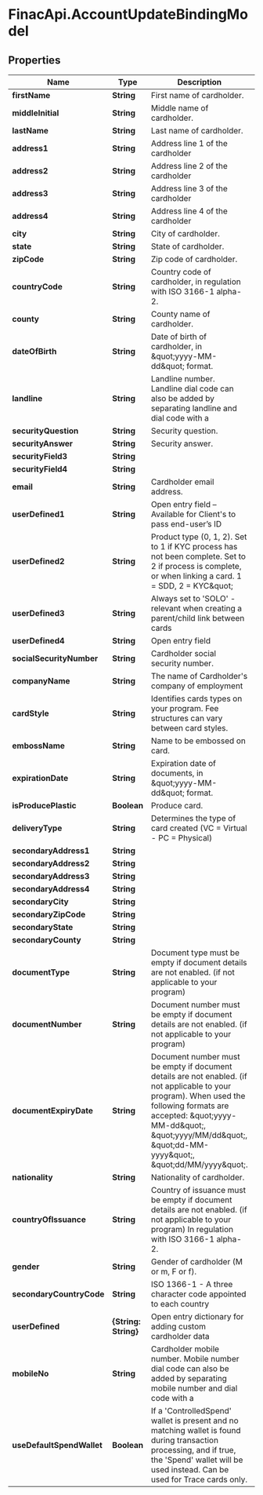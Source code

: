 # FinacApi.AccountUpdateBindingModel

## Properties
Name | Type | Description | Notes
------------ | ------------- | ------------- | -------------
**firstName** | **String** | First name of cardholder. | 
**middleInitial** | **String** | Middle name of cardholder. | [optional] 
**lastName** | **String** | Last name of cardholder. | 
**address1** | **String** | Address line 1 of the cardholder | [optional] 
**address2** | **String** | Address line 2 of the cardholder | [optional] 
**address3** | **String** | Address line 3 of the cardholder | [optional] 
**address4** | **String** | Address line 4 of the cardholder | [optional] 
**city** | **String** | City of cardholder. | [optional] 
**state** | **String** | State of cardholder. | [optional] 
**zipCode** | **String** | Zip code of cardholder. | [optional] 
**countryCode** | **String** | Country code of cardholder, in regulation with ISO 3166-1 alpha-2. | 
**county** | **String** | County name of cardholder. | [optional] 
**dateOfBirth** | **String** | Date of birth of cardholder, in \&quot;yyyy-MM-dd\&quot; format. | 
**landline** | **String** | Landline number. Landline dial code can also be added by separating landline and dial code with a |. | [optional] 
**securityQuestion** | **String** | Security question. | [optional] 
**securityAnswer** | **String** | Security answer. | [optional] 
**securityField3** | **String** |  | [optional] 
**securityField4** | **String** |  | [optional] 
**email** | **String** | Cardholder email address. | [optional] 
**userDefined1** | **String** | Open entry field – Available for Client&#x27;s to pass end-user’s ID | [optional] 
**userDefined2** | **String** | Product type (0, 1, 2). Set to 1 if KYC process has not been complete. Set to 2 if process is complete, or when linking a card. 1 &#x3D; SDD, 2 &#x3D; KYC\&quot; | [optional] 
**userDefined3** | **String** | Always set to &#x27;SOLO&#x27; - relevant when creating a parent/child link between cards | [optional] 
**userDefined4** | **String** | Open entry field | [optional] 
**socialSecurityNumber** | **String** | Cardholder social security number. | [optional] 
**companyName** | **String** | The name of Cardholder&#x27;s company of employment | [optional] 
**cardStyle** | **String** | Identifies cards types on your program. Fee structures can vary between card styles. | [optional] 
**embossName** | **String** | Name to be embossed on card. | [optional] 
**expirationDate** | **String** | Expiration date of documents, in \&quot;yyyy-MM-dd\&quot; format. | [optional] 
**isProducePlastic** | **Boolean** | Produce card. | [optional] 
**deliveryType** | **String** | Determines the type of card created (VC &#x3D; Virtual - PC &#x3D; Physical) | [optional] 
**secondaryAddress1** | **String** |  | [optional] 
**secondaryAddress2** | **String** |  | [optional] 
**secondaryAddress3** | **String** |  | [optional] 
**secondaryAddress4** | **String** |  | [optional] 
**secondaryCity** | **String** |  | [optional] 
**secondaryZipCode** | **String** |  | [optional] 
**secondaryState** | **String** |  | [optional] 
**secondaryCounty** | **String** |  | [optional] 
**documentType** | **String** | Document type must be empty if document details are not enabled. (if not applicable to your program) | [optional] 
**documentNumber** | **String** | Document number must be empty if document details are not enabled. (if not applicable to your program) | [optional] 
**documentExpiryDate** | **String** | Document number must be empty if document details are not enabled. (if not applicable to your program). When used the following formats are accepted: \&quot;yyyy-MM-dd\&quot;, \&quot;yyyy/MM/dd\&quot;, \&quot;dd-MM-yyyy\&quot;, \&quot;dd/MM/yyyy\&quot;. | [optional] 
**nationality** | **String** | Nationality of cardholder. | [optional] 
**countryOfIssuance** | **String** | Country of issuance must be empty if document details are not enabled. (if not applicable to your program) In regulation with ISO 3166-1 alpha-2. | [optional] 
**gender** | **String** | Gender of cardholder (M or m, F or f). | [optional] 
**secondaryCountryCode** | **String** | ISO 1366-1 - A three character code appointed to each country | [optional] 
**userDefined** | **{String: String}** | Open entry dictionary for adding custom cardholder data | [optional] 
**mobileNo** | **String** | Cardholder mobile number. Mobile number dial code can also be added by separating mobile number and dial code with a |. | [optional] 
**useDefaultSpendWallet** | **Boolean** | If a &#x27;ControlledSpend&#x27; wallet is present and no matching wallet is found during transaction processing, and if true, the &#x27;Spend&#x27; wallet will be used instead.    Can be used for Trace cards only. | [optional] 
